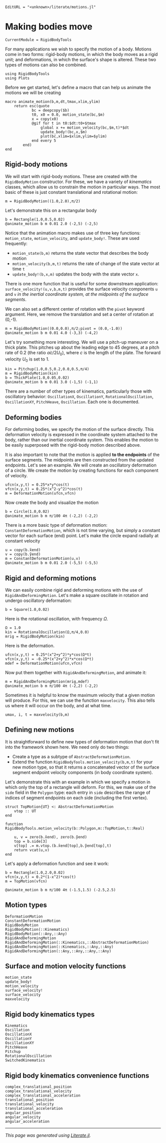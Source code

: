 ```@meta
EditURL = "<unknown>/literate/motions.jl"
```

# Making bodies move

```@meta
CurrentModule = RigidBodyTools
```

For many applications we wish to specify the motion of a body. Motions
come in two forms: rigid-body motions, in which the body moves as a rigid
unit; and deformations, in which the surface's shape is altered. These
two types of motions can also be combined.

````@example motions
using RigidBodyTools
using Plots
````

Before we get started, let's define a macro that can help us
animate the motions we will be creating

````@example motions
macro animate_motion(b,m,dt,tmax,xlim,ylim)
    return esc(quote
            bc = deepcopy($b)
            t0, x0 = 0.0, motion_state(bc,$m)
            x = copy(x0)
            @gif for t in t0:$dt:t0+$tmax
                global x += motion_velocity(bc,$m,t)*$dt
                update_body!(bc,x,$m)
                plot(bc,xlim=$xlim,ylim=$ylim)
            end every 5
        end)
end
````

## Rigid-body motions
We will start with rigid-body motions. These are created with the `RigidBodyMotion`
constructor. For these, we have a variety
of *kinematics* classes, which allow us to constrain the motion in particular
ways. The most basic of these is just constant translational and rotational motion:

````@example motions
m = RigidBodyMotion((1.0,2.0),π/2)
````

Let's demonstrate this on a rectangular body

````@example motions
b = Rectangle(1.0,0.5,0.02)
@animate_motion b m 0.01 2.0 (-2,5) (-2,5)
````

Notice that the animation macro makes use of three key functions:
`motion_state`, `motion_velocity`, and `update_body!`. These are used
frequently:
- `motion_state(b,m)` returns the state vector that describes the body motion
- `motion_velocity(b,m,t)` returns the rate of change of the state vector at time `t`
- `update_body!(b,x,m)` updates the body with the state vector `x`.

There is one more function that is useful for some downstream application:
`surface_velocity!(u,v,b,m,t)` provides the surface velocity components `u` and `v`
*in the inertial coordinate system, at the midpoints of the surface segments*.

We can also set a different center of rotation with the `pivot` keyword argument.
Here, we remove the translation and set a center of rotation at (0,-1).

````@example motions
m = RigidBodyMotion((0.0,0.0),π/2;pivot = (0.0,-1.0))
@animate_motion b m 0.01 4.0 (-3,3) (-4,2)
````

Let's try something more interesting. We will use a pitch-up maneuver on a
thick plate. This pitches up about the leading edge to 45 degrees, at a pitch
rate of 0.2 (the ratio $\dot{\alpha}c/2U_0$), where $c$ is the length of the
plate. The forward velocity $U_0$ is set to 1.

````@example motions
kin = Pitchup(1.0,0.5,0.2,0.0,0.5,π/4)
m = RigidBodyMotion(kin)
b = ThickPlate(1.0,0.05,0.02)
@animate_motion b m 0.01 3.0 (-1,5) (-1,1)
````

There are a number of other types of kinematics, particularly those
with oscillatory behavior: `OscillationX`, `OscillationY`, `RotationalOscillation`,
`OscillationXY`, `PitchHeave`, `Oscillation`. Each one is documented.

## Deforming bodies
For deforming bodies, we specify the motion of the surface directly. This
deformation velocity is expressed in the coordinate system attached to the
body, rather than our inertial coordinate system. This enables the
motion to be easily superposed with the rigid-body motion described above.

It is also important to note that the motion is applied **to the endpoints**
of the surface segments. The midpoints are then constructed from the
updated endpoints.
Let's see an example. We will create an oscillatory deformation of a circle.
We create the motion by creating functions for each component of velocity.

````@example motions
ufcn(x,y,t) = 0.25*x*y*cos(t)
vfcn(x,y,t) = 0.25*(x^2-y^2)*cos(t)
m = DeformationMotion(ufcn,vfcn)
````

Now create the body and visualize the motion

````@example motions
b = Circle(1.0,0.02)
@animate_motion b m π/100 4π (-2,2) (-2,2)
````

There is a more basic type of deformation motion: `ConstantDeformationMotion`,
which is not time varying, but simply a constant vector for each surface
(end) point. Let's make the circle expand radially at constant velocity

````@example motions
u = copy(b.x̃end)
v = copy(b.ỹend)
m = ConstantDeformationMotion(u,v)
@animate_motion b m 0.01 2.0 (-5,5) (-5,5)
````

## Rigid and deforming motions
We can easily combine rigid and deforming motions with the use of `RigidAndDeformingMotion`.
Let's make a square oscillate in rotation and undergo oscillatory deformation:

````@example motions
b = Square(1.0,0.02)
````

Here is the rotational oscillation, with frequency $\Omega$.

````@example motions
Ω = 1.0
kin = RotationalOscillation(Ω,π/4,0.0)
mrig = RigidBodyMotion(kin)
````

Here is the deformation.

````@example motions
ufcn(x,y,t) = 0.25*(x^2+y^2)*y*cos(Ω*t)
vfcn(x,y,t) = -0.25*(x^2+y^2)*x*cos(Ω*t)
mdef = DeformationMotion(ufcn,vfcn)
````

Now put them together with `RigidAndDeformingMotion`, and animate it:

````@example motions
m = RigidAndDeformingMotion(mrig,mdef)
@animate_motion b m π/100 4π (-2,2) (-2,2)
````

Sometimes it is helpful to know the maximum velocity that a given
motion will produce. For this, we can use the function `maxvelocity`.
This also tells us where it will occur on the body, and at what time.

````@example motions
umax, i, t = maxvelocity(b,m)
````

## Defining new motions
It is straightforward to define new types of deformation motion that don't fit into the framework
shown here. We need only do two things:
- Create a type as a subtype of `AbstractDeformationMotion`.
- Extend the function `RigidBodyTools.motion_velocity(b,m,t)` for your
  new motion type, so that it returns a concatenated vector of
  the surface segment endpoint velocity components (in body coordinate system).

Let's demonstrate this with an example in which we specify a motion in which only
the top of a rectangle will deform. For this, we make use of the `side`
field in the `Polygon` type: each entry in `side` describes the range of indices
of segment endpoints on each side (including the first vertex).

````@example motions
struct TopMotion{UT} <: AbstractDeformationMotion
    vtop :: UT
end

function RigidBodyTools.motion_velocity(b::Polygon,m::TopMotion,t::Real)

    u, v = zero(b.x̃end), zero(b.ỹend)
    top = b.side[3]
    v[top] .= m.vtop.(b.x̃end[top],b.ỹend[top],t)
    return vcat(u,v)
end
````

Let's apply a deformation function and see it work:

````@example motions
b = Rectangle(1.0,2.0,0.02)
vfcn(x,y,t) = 0.2*(1-x^2)*cos(t)
m = TopMotion(vfcn)

@animate_motion b m π/100 4π (-1.5,1.5) (-2.5,2.5)
````

## Motion types
```@docs
DeformationMotion
ConstantDeformationMotion
RigidBodyMotion
RigidBodyMotion(::Kinematics)
RigidBodyMotion(::Any,::Any)
RigidAndDeformingMotion
RigidAndDeformingMotion(::Kinematics,::AbstractDeformationMotion)
RigidAndDeformingMotion(::Kinematics,::Any,::Any)
RigidAndDeformingMotion(::Any,::Any,::Any,::Any)
```

## Surface and motion velocity functions
```@docs
motion_state
update_body!
motion_velocity
surface_velocity!
surface_velocity
maxvelocity
```

## Rigid body kinematics types
```@docs
Kinematics
Oscillation
OscillationX
OscillationY
OscillationXY
PitchHeave
Pitchup
RotationalOscillation
SwitchedKinematics
```

## Rigid body kinematics convenience functions
```@docs
complex_translational_position
complex_translational_velocity
complex_translational_acceleration
translational_position
translational_velocity
translational_acceleration
angular_position
angular_velocity
angular_acceleration
```

---

*This page was generated using [Literate.jl](https://github.com/fredrikekre/Literate.jl).*

